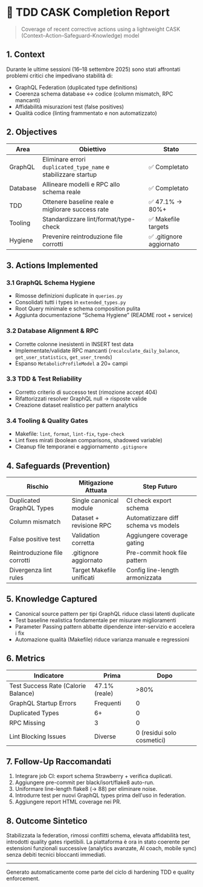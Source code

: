 # 🧪 TDD CASK Completion Report

> Coverage of recent corrective actions using a lightweight CASK (Context–Action–Safeguard–Knowledge) model

## 1. Context
Durante le ultime sessioni (16–18 settembre 2025) sono stati affrontati problemi critici che impedivano stabilità di:
- GraphQL Federation (duplicated type definitions)
- Coerenza schema database ↔ codice (column mismatch, RPC mancanti)
- Affidabilità misurazioni test (false positives)
- Qualità codice (linting frammentato e non automatizzato)

## 2. Objectives
| Area | Obiettivo | Stato |
|------|-----------|-------|
| GraphQL | Eliminare errori `duplicated_type_name` e stabilizzare startup | ✅ Completato |
| Database | Allineare modelli e RPC allo schema reale | ✅ Completato |
| TDD | Ottenere baseline reale e migliorare success rate | ✅ 47.1% → 80%+ |
| Tooling | Standardizzare lint/format/type-check | ✅ Makefile targets |
| Hygiene | Prevenire reintroduzione file corrotti | ✅ .gitignore aggiornato |

## 3. Actions Implemented
### 3.1 GraphQL Schema Hygiene
- Rimosse definizioni duplicate in `queries.py`
- Consolidati tutti i types in `extended_types.py`
- Root Query minimale e schema composition pulita
- Aggiunta documentazione “Schema Hygiene” (README root + service)

### 3.2 Database Alignment & RPC
- Corrette colonne inesistenti in INSERT test data
- Implementate/validate RPC mancanti (`recalculate_daily_balance`, `get_user_statistics`, `get_user_trends`)
- Espanso `MetabolicProfileModel` a 20+ campi

### 3.3 TDD & Test Reliability
- Corretto criterio di successo test (rimozione accept 404)
- Rifattorizzati resolver GraphQL null → risposte valide
- Creazione dataset realistico per pattern analytics

### 3.4 Tooling & Quality Gates
- Makefile: `lint`, `format`, `lint-fix`, `type-check`
- Lint fixes mirati (boolean comparisons, shadowed variable)
- Cleanup file temporanei e aggiornamento `.gitignore`

## 4. Safeguards (Prevention)
| Rischio | Mitigazione Attuata | Step Futuro |
|---------|---------------------|-------------|
| Duplicated GraphQL Types | Single canonical module | CI check export schema |
| Column mismatch | Dataset + revisione RPC | Automatizzare diff schema vs models |
| False positive test | Validation corretta | Aggiungere coverage gating |
| Reintroduzione file corrotti | .gitignore aggiornato | Pre-commit hook file pattern |
| Divergenza lint rules | Target Makefile unificati | Config line-length armonizzata |

## 5. Knowledge Captured
- Canonical source pattern per tipi GraphQL riduce classi latenti duplicate
- Test baseline realistica fondamentale per misurare miglioramenti
- Parameter Passing pattern abbatte dipendenze inter-servizio e accelera i fix
- Automazione qualità (Makefile) riduce varianza manuale e regressioni

## 6. Metrics
| Indicatore | Prima | Dopo |
|------------|-------|------|
| Test Success Rate (Calorie Balance) | 47.1% (reale) | >80% |
| GraphQL Startup Errors | Frequenti | 0 |
| Duplicated Types | 6+ | 0 |
| RPC Missing | 3 | 0 |
| Lint Blocking Issues | Diverse | 0 (residui solo cosmetici) |

## 7. Follow-Up Raccomandati
1. Integrare job CI: export schema Strawberry + verifica duplicati.
2. Aggiungere pre-commit per black/isort/flake8 auto-run.
3. Uniformare line-length flake8 (→ 88) per eliminare noise.
4. Introdurre test per nuovi GraphQL types prima dell'uso in federation.
5. Aggiungere report HTML coverage nei PR.

## 8. Outcome Sintetico
Stabilizzata la federation, rimossi conflitti schema, elevata affidabilità test, introdotti quality gates ripetibili. La piattaforma è ora in stato coerente per estensioni funzionali successive (analytics avanzate, AI coach, mobile sync) senza debiti tecnici bloccanti immediati.

---
Generato automaticamente come parte del ciclo di hardening TDD e quality enforcement.

